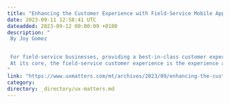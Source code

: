 ```yaml
---
title: "Enhancing the Customer Experience with Field-Service Mobile Apps"
date: 2023-09-11 12:58:41 UTC
dateadded: 2023-09-12 00:00:09 +0100
description: "
 By Joy Gomez 


 For field-service businesses, providing a best-in-class customer experience is instrumental in customer retention and profitability. However, there is no single way of achieving this goal. Thus, different organizations take different approaches to providing their customers with the best possible experience. Nevertheless, the goal is the same for all. 
 At its core, the field-service customer experience is the experience a customer experiences when a technician comes to their home or place of business. This customer experience has a long-term impact on their overall perception of the company, which can affect customer satisfaction, customer retention, word-of-mouth referrals, and future sales. However, field-service operations are frequently disconnected from corporate initiatives to improve the customer experience. Read More 
"
link: "https://www.uxmatters.com/mt/archives/2023/09/enhancing-the-customer-experience-with-field-service-mobile-apps.php"
category:
directory: _directory/ux-matters.md
---
```

